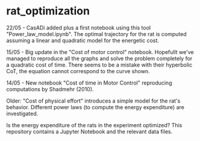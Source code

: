 # rat_optimization

22/05 - CasADi added plus a first notebook using this tool "Power_law_model.ipynb". The optimal trajectory for the rat is computed assuming a linear and quadratic model for the energetic cost. 

15/05 - Big update in the "Cost of motor control" notebook. Hopefullt we've managed to reproduce all the graphs and solve the problem completely for a quadratic cost of time. There seems to be a mistake with their hyperbolic CoT, the equation cannot correspond to the curve shown. 

14/05 - New notebook "Cost of time in Motor Control" reproducing computations by Shadmehr (2010). 

Older: "Cost of physical effort" introduces a simple model for the rat's behavior. Different power laws (to compute the energy expenditure) are investigated. 

Is the energy expenditure of the rats in the experiment optimized?
This repository contains a Jupyter Notebook and the relevant data files. 
